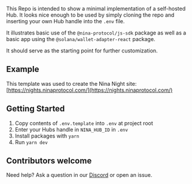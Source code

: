 This Repo is intended to show a minimal implementation of a self-hosted Hub.  It looks nice enough to be used by simply cloning the repo and inserting your own Hub handle into the `.env` file. 

It illustrates basic use of the `@nina-protocol/js-sdk` package as well as a basic app using the `@solana/wallet-adapter-react` package.  

It should serve as the starting point for further customization.

## Example

This template was used to create the Nina Night site: [https://nights.ninaprotocol.com/](https://nights.ninaprotocol.com/)


## Getting Started

1. Copy contents of `.env.template` into `.env` at project root
2. Enter your Hubs handle in `NINA_HUB_ID` in `.env`
3. Install packages with `yarn`
4. Run `yarn dev`

## Contributors welcome 
Need help?  Ask a question in our [Discord](https://discord.gg/ePkqJqSBgj) or open an issue.